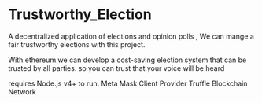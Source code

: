 # Trustworthy_Election
A decentralized application of elections and opinion polls , We can mange a fair trustworthy elections with this project.

With ethereum we can develop a cost-saving election system that can be trusted by all parties. so you can trust that your voice will be heard



requires Node.js v4+ to run. Meta Mask Client Provider Truffle Blockchain Network
